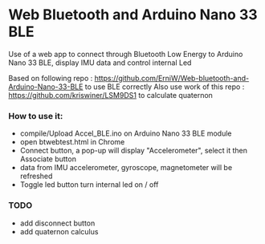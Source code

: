 # Web Bluetooth and Arduino Nano 33 BLE
Use of a web app to connect through Bluetooth Low Energy to Arduino Nano 33 BLE, display IMU data and control internal Led

Based on following repo : https://github.com/ErniW/Web-bluetooth-and-Arduino-Nano-33-BLE to use BLE correctly
Also use work of this repo : https://github.com/kriswiner/LSM9DS1 to calculate quaternon

### How to use it:
- compile/Upload Accel_BLE.ino on Arduino Nano 33 BLE module
- open btwebtest.html in Chrome
- Connect button, a pop-up will display "Accelerometer", select it then Associate button
- data from IMU accelerometer, gyroscope, magnetometer will be refreshed 
- Toggle led button turn internal led on / off

### TODO
- add disconnect button
- add quaternon calculus